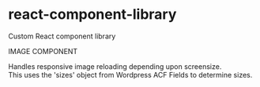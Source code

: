 # react-component-library
Custom React component library

IMAGE COMPONENT

Handles responsive image reloading depending upon screensize.  
This uses the 'sizes' object from Wordpress ACF Fields to determine sizes.


